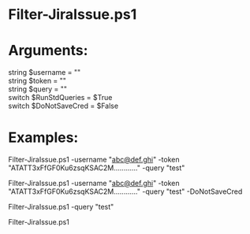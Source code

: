 # Filter-JiraIssue.ps1<br />

# Arguments:<br />

string $username = ""<br />
string $token = ""<br />
string $query = ""<br />
switch $RunStdQueries = $True<br />
switch $DoNotSaveCred = $False<br />

# Examples:<br />

Filter-JiraIssue.ps1 -username "abc@def.ghi" -token "ATATT3xFfGF0Ku6zsqKSAC2M............" -query "test"<br />

Filter-JiraIssue.ps1 -username "abc@def.ghi" -token "ATATT3xFfGF0Ku6zsqKSAC2M............" -query "test" -DoNotSaveCred<br />
  
Filter-JiraIssue.ps1 -query "test"<br />

Filter-JiraIssue.ps1<br />
